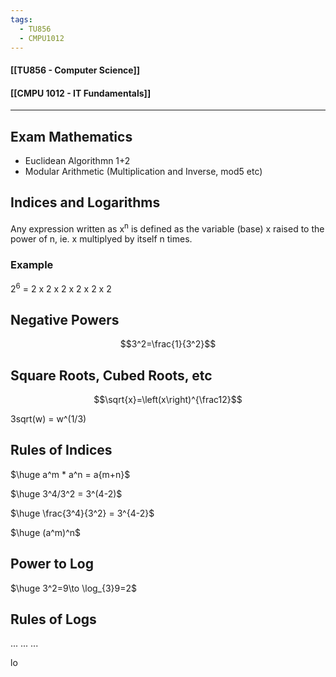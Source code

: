```yaml
---
tags:
  - TU856
  - CMPU1012
---
```

#### [[TU856 - Computer Science]]
#### [[CMPU 1012 - IT Fundamentals]]

---

## Exam Mathematics
- Euclidean Algorithmn 1+2
- Modular Arithmetic (Multiplication and Inverse, mod5 etc)

## Indices and Logarithms
Any expression written as x<sup>n</sup> is defined as the variable (base) x raised to the power of n, ie. x multiplyed by itself n times.
### Example 
2<sup>6</sup> = 2 x 2 x 2 x 2 x 2 x 2 

## Negative Powers
$$3^2=\frac{1}{3^2}$$

## Square Roots, Cubed Roots, etc
$$\sqrt{x}=\left(x\right)^{\frac12}$$

3sqrt(w) = w^(1/3)

## Rules of Indices
$\huge a^m * a^n = a{m+n}$

$\huge 3^4/3^2 = 3^(4-2)$

$\huge \frac{3^4}{3^2} = 3^{4-2}$

$\huge (a^m)^n$

## Power to Log
$\huge 3^2=9\to \log_{3}9=2$

## Rules of Logs
...
...
...

lo

